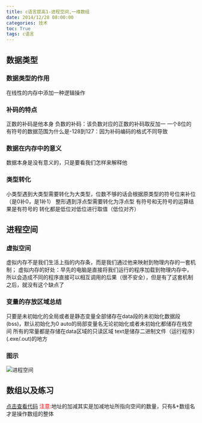 ```yaml
---
title: c语言提高1-进程空间,一维数组
date: 2014/12/28 08:00:00
categories: 技术
toc: True
tags: c语言
---
```

## 数据类型
### 数据类型的作用
在线性的内存中添加一种逻辑操作

### 补码的特点
正数的补码是他本身
负数的补码：该负数对应的正数的补码取反加一
一个8位的有符号的数据范围为什么是-128到127：因为补码编码的格式不同导致

### 数据在内存中的意义
数据本身是没有意义的，只是要看我们怎样来解释他

### 类型转化
小类型遇到大类型需要转化为大类型，位数不够的话会根据原类型的符号位来补位（是0补0，是1补1）
整形遇到浮点型需要转化为浮点型
有符号和无符号的运算结果是有符号的
转化都是低位对低位进行取值（低位对齐）


## 进程空间
### 虚拟空间
虚拟内存不是我们生活上指的内存条，而是我们通过他来映射到物理内存的一套机制；
虚拟内存的好处：早先的电脑是直接将我们运行的程序加载到物理内存中，所以会造成不同的程序直接可以相互调用的后果（很不安全），但是有了这套机制之后，就没有这个缺点了

### 变量的存放区域总结
只要是未初始化的全局或者是静态变量全部储存在data段的未初始化数据段(bss)，默认初始化为0
auto的局部变量名无论初始化或者未初始化都储存在栈空间
所有的常量都是存储在data区域的只读区域
text是储存二进制文件（运行程序）(.exe/.out)的地方

### 图示
![进程空间](1.jpg)


## 数组以及练习
[点击查看代码](1.c)
<font color=red>注意:</font>地址的加减其实是加减地址所指向空间的数量，只有&+数组名才是操作数组的整体